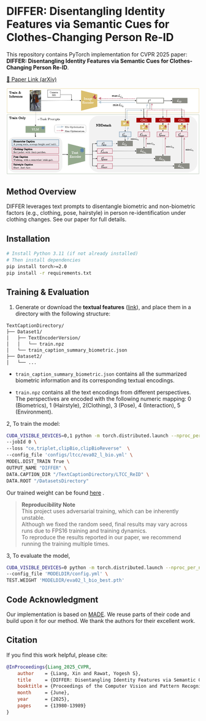 # DIFFER: Disentangling Identity Features via Semantic Cues for Clothes-Changing Person Re-ID

This repository contains PyTorch implementation for CVPR 2025 paper: **DIFFER: Disentangling Identity Features via Semantic Cues for Clothes-Changing Person Re-ID**.  

[🔗 Paper Link (arXiv)](https://arxiv.org/abs/2503.22912)

![Model Architecture](figure/differ_method.png)


## Method Overview

DIFFER leverages text prompts to disentangle biometric and non-biometric factors (e.g., clothing, pose, hairstyle) in person re-identification under clothing changes. See our paper for full details.



## Installation

```bash
# Install Python 3.11 (if not already installed)
# Then install dependencies
pip install torch>=2.0
pip install -r requirements.txt
````


## Training & Evaluation

1. Generate or download the **textual features** ([link](https://drive.google.com/drive/folders/171pES67flGW-DCIXyQ2VB7iU3BTUqhj5?usp=sharing)), and place them in a directory with the following structure:

```
TextCaptionDirectory/
├── Dataset1/
│   ├── TextEncoderVersion/
│   │   └── train.npz
│   └── train_caption_summary_biometric.json
├── Dataset2/
│   └── ...
```

* `train_caption_summary_biometric.json` contains all the summarized biometric information and its corresponding textual encodings.

* `train.npz` contains all the text encodings from different perspectives. The perspectives are encoded with the following numeric mapping:   0 (Biometrics), 1 (Hairstyle), 2(Clothing), 3 (Pose), 4 (Interaction), 5 (Environment).  

2, To train the model:
```bash
CUDA_VISIBLE_DEVICES=0,1 python -m torch.distributed.launch --nproc_per_node=2 --master_port 1234 train.py  \
--jobId 0 \
--loss "ce,triplet,clipBio,clipBioReverse"  \
--config_file 'configs/ltcc/eva02_l_bio.yml' \
MODEL.DIST_TRAIN True \
OUTPUT_NAME "DIFFER" \
DATA.CAPTION_DIR "/TextCaptionDirectory/LTCC_ReID" \
DATA.ROOT "/DatasetsDirectory"
```
Our trained weight can be found [here](https://drive.google.com/drive/folders/1RzAhSeSOgL2u8130mFAMdHI2k4sX9dQD?usp=sharing) .


> **Reproducibility Note**  
> This project uses adversarial training, which can be inherently unstable.  
> Although we fixed the random seed, final results may vary across runs due to FPS16 training and training dynamics.   
> To reproduce the results reported in our paper, we recommend running the training multiple times.

3, To evaluate the model,

```bash
CUDA_VISIBLE_DEVICES=0 python -m torch.distributed.launch --nproc_per_node=1 --master_port 6673 test.py \
--config_file 'MODELDIR/config.yml' \
TEST.WEIGHT 'MODELDIR/eva02_l_bio_best.pth' 
```


## Code Acknowledgment

Our implementation is based on [MADE](https://github.com/moon-wh/MADE.git). We reuse parts of their code and build upon it for our method. We thank the authors for their excellent work.

## Citation

If you find this work helpful, please cite:

```bibtex
@InProceedings{Liang_2025_CVPR,
    author    = {Liang, Xin and Rawat, Yogesh S},
    title     = {DIFFER: Disentangling Identity Features via Semantic Cues for Clothes-Changing Person Re-ID},
    booktitle = {Proceedings of the Computer Vision and Pattern Recognition Conference (CVPR)},
    month     = {June},
    year      = {2025},
    pages     = {13980-13989}
}
```